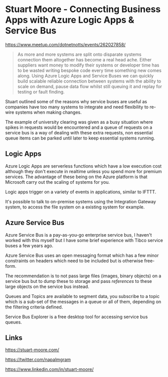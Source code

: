 # Stuart Moore - Connecting Business Apps with Azure Logic Apps & Service Bus

<https://www.meetup.com/dotnetnotts/events/262027858/>

> As more and more systems are split onto disparate systems connection them altogether has become a real head ache. Either suppliers want money to modify their systems or developer time has to be wasted writing bespoke code every time something new comes along. Using Azure Logic Apps and Service Buses we can quickly build scalable reliable connection between systems with the ability to scale on demand, pause data flow whilst still queuing it and replay for testing or fault finding.

Stuart outlined some of the reasons why service buses are useful as companies have too many systems to integrate and need flexibility to re-wire systems when making changes.

The example of university clearing was given as a busy situation where spikes in requests would be encountered and a queue of requests on a service bus is a way of dealing with these extra requests, non essential queue items can be parked until later to keep essential systems running.

## Logic Apps

Azure Logic Apps are serverless functions which have a low execution cost although they don't execute in realtime unless you spend more for premium services. The advantage of these being on the Azure platform is that Microsoft carry out the scaling of systems for you.

Logic apps trigger on a variety of events in applications, similar to IFTTT.

It's possible to talk to on-premise systems using the Integration Gateway system, to access the file system on a existing system for example.

## Azure Service Bus

Azure Service Bus is a pay-as-you-go enterprise service bus, I haven't worked with this myself but I have some brief experience with Tibco service buses a few years ago.

Azure Service Bus uses an open messaging format which has a few minor constraints on headers which need to be included but is otherwise free-form.

The recommendation is to not pass large files (images, binary objects) on a service bus but to dump these to storage and pass _references_ to these large objects on the service bus instead.

Queues and Topics are available to segment data, you subscribe to a topic which is a sub-set of the messages in a queue or all of them, depending on the filtering criteria defined.

Service Bus Explorer is a free desktop tool for accessing service bus queues.

## Links

<https://stuart-moore.com/>

<https://twitter.com/napalmgram>

<https://www.linkedin.com/in/stuart-moore/>